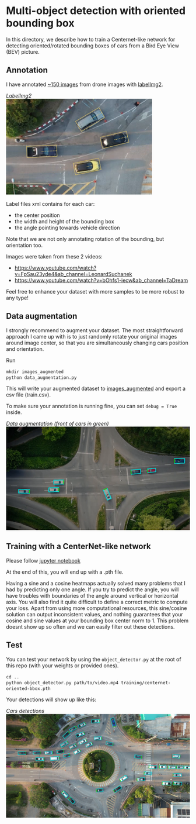 # Multi-object detection with oriented bounding box

In this directory, we describe how to train a Centernet-like network for detecting oriented/rotated bounding boxes of cars from a Bird Eye View (BEV) picture.

## Annotation

I have annotated [~150 images](images/) from drone images with [labelImg2](https://github.com/chinakook/labelImg2).

<p>
<em>LabelImg2</em></br>
<img src="res/labelImg2.png"  width="400" alt>
</p>

Label files xml contains for each car:
- the center position
- the width and height of the bounding box
- the angle pointing towards vehicle direction

Note that we are not only annotating rotation of the bounding, but orientation too.

Images were taken from these 2 videos:
- https://www.youtube.com/watch?v=FpSau23yde4&ab_channel=LeonardSuchanek
- https://www.youtube.com/watch?v=bOhfs1-iecw&ab_channel=TaDream

Feel free to enhance your dataset with more samples to be more robust to any type!

## Data augmentation

I strongly recommend to augment your dataset. The most straightforward approach I came up with is to just randomly rotate your original images around image center, so that you are simultaneously changing cars position and orientation.

Run

```
mkdir images_augmented
python data_augmentation.py
```

This will write your augmented dataset to [images_augmented](images_augmented/) and export a csv file (train.csv).

To make sure your annotation is running fine, you can set `debug = True` inside.

<p>
<em>Data augmentation (front of cars in green)</em></br>
<img src="res/annotation.png"  width="600" alt>
</p>

## Training with a CenterNet-like network

Please follow [jupyter notebook](centernet-oriented-bbox.ipynb)

At the end of this, you will end up with a .pth file.

Having a sine and a cosine heatmaps actually solved many problems that I had by predicting only one angle. If you try to predict the angle, you will have troubles with boundaries of the angle around vertical or horizontal axis. You will also find it quite difficult to define a correct metric to compute your loss. Apart from using more computational resources, this sine/cosine solution can output inconsistent values, and nothing guarantees that your cosine and sine values at your bounding box center norm to 1. This problem doesnt show up so often and we can easily filter out these detections.

## Test

You can test your network by using the `object_detector.py` at the root of this repo (with your weights or provided ones).

```
cd ..
python object_detector.py path/to/video.mp4 training/centernet-oriented-bbox.pth
```

Your detections will show up like this:

<p>
<em>Cars detections</em></br>
<img src="res/detection_example.png"  width="600" alt>
</p>